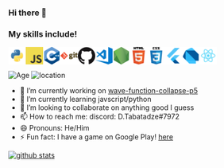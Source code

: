 ### Hi there 👋
### My skills include!

<img align="left" alt="Python" width="35px" src="https://raw.githubusercontent.com/github/explore/master/topics/python/python.png" />
<img align="left" alt="Java Script" width="35px" src="https://raw.githubusercontent.com/github/explore/master/topics/javascript/javascript.png" />
<img align="left" alt="cpp" width="35px" src="https://raw.githubusercontent.com/github/explore/master/topics/cpp/cpp.png" />
<img align="left" alt="Git" width="35px" src="https://raw.githubusercontent.com/github/explore/master/topics/git/git.png" />
<img align="left" alt="Git Hub" width="35px" src="https://raw.githubusercontent.com/github/explore/master/topics/github/github.png" />
<img align="left" alt="Visual Studio Code" width="35px" src="https://raw.githubusercontent.com/github/explore/master/topics/visual-studio-code/visual-studio-code.png" />
<img align="left" alt="Node Js" width="35px" src="https://raw.githubusercontent.com/github/explore/master/topics/nodejs/nodejs.png" />
<img align="left" alt="HTML" width="35px" src="https://raw.githubusercontent.com/github/explore/master/topics/html/html.png" />
<img align="left" alt="CSS" width="35px" src="https://raw.githubusercontent.com/github/explore/master/topics/css/css.png" />
<img align="left" alt="Flutter" width="35px" src="https://raw.githubusercontent.com/github/explore/master/topics/flutter/flutter.png" />
<img align="left" alt="Dart" width="35px" src="https://raw.githubusercontent.com/github/explore/master/topics/dart/dart.png" />
<img align="left" alt="React" width="35px" src="https://raw.githubusercontent.com/github/explore/master/topics/react/react.png" />

<br><br>

![Age](https://img.shields.io/badge/Age-16-darkgreen)
![location](https://img.shields.io/badge/Live%20in-Georgia-red)

- 🔭 I’m currently working on [wave-function-collapse-p5](https://github.com/D-T-666/wave-function-collapse-p5)
- 🌱 I’m currently learning javscript/python
- 👯 I’m looking to collaborate on anything good I guess
- 📫 How to reach me: discord: D.Tabatadze#7972
- 😄 Pronouns: He/Him
- ⚡ Fun fact: I have a game on Google Play! [here](https://play.google.com/store/apps/details?id=com.dima.dash)

[![github stats](https://github-readme-stats.vercel.app/api?username=D-T-666)](https://github.com/anuraghazra/github-readme-stats)
